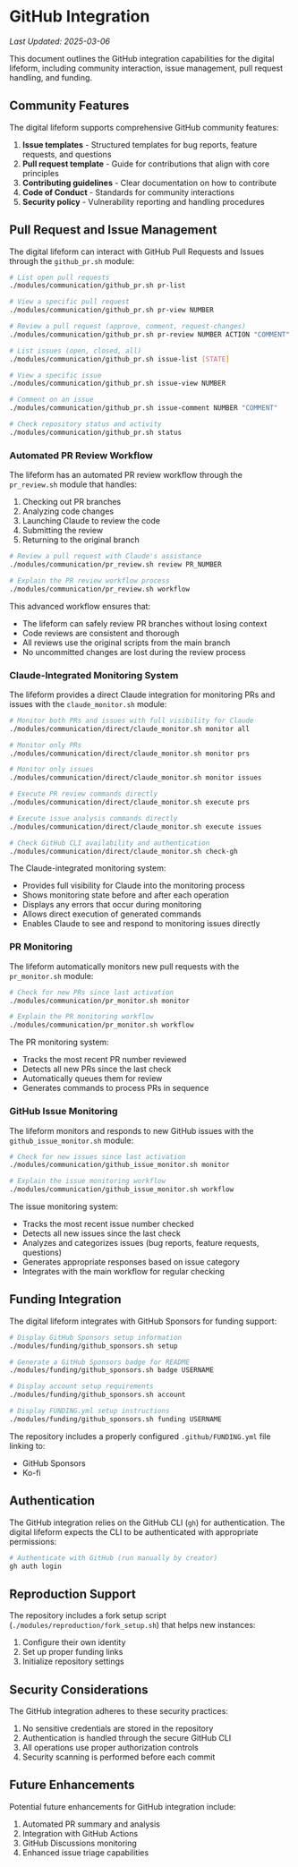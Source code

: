 # GitHub Integration

*Last Updated: 2025-03-06*

This document outlines the GitHub integration capabilities for the digital lifeform, including community interaction, issue management, pull request handling, and funding.

## Community Features

The digital lifeform supports comprehensive GitHub community features:

1. **Issue templates** - Structured templates for bug reports, feature requests, and questions
2. **Pull request template** - Guide for contributions that align with core principles
3. **Contributing guidelines** - Clear documentation on how to contribute
4. **Code of Conduct** - Standards for community interactions
5. **Security policy** - Vulnerability reporting and handling procedures

## Pull Request and Issue Management

The digital lifeform can interact with GitHub Pull Requests and Issues through the `github_pr.sh` module:

```bash
# List open pull requests
./modules/communication/github_pr.sh pr-list

# View a specific pull request
./modules/communication/github_pr.sh pr-view NUMBER

# Review a pull request (approve, comment, request-changes)
./modules/communication/github_pr.sh pr-review NUMBER ACTION "COMMENT"

# List issues (open, closed, all)
./modules/communication/github_pr.sh issue-list [STATE]

# View a specific issue
./modules/communication/github_pr.sh issue-view NUMBER

# Comment on an issue
./modules/communication/github_pr.sh issue-comment NUMBER "COMMENT"

# Check repository status and activity
./modules/communication/github_pr.sh status
```

### Automated PR Review Workflow

The lifeform has an automated PR review workflow through the `pr_review.sh` module that handles:
1. Checking out PR branches
2. Analyzing code changes
3. Launching Claude to review the code
4. Submitting the review
5. Returning to the original branch

```bash
# Review a pull request with Claude's assistance
./modules/communication/pr_review.sh review PR_NUMBER

# Explain the PR review workflow process
./modules/communication/pr_review.sh workflow
```

This advanced workflow ensures that:
- The lifeform can safely review PR branches without losing context
- Code reviews are consistent and thorough
- All reviews use the original scripts from the main branch
- No uncommitted changes are lost during the review process

### Claude-Integrated Monitoring System

The lifeform provides a direct Claude integration for monitoring PRs and issues with the `claude_monitor.sh` module:

```bash
# Monitor both PRs and issues with full visibility for Claude
./modules/communication/direct/claude_monitor.sh monitor all

# Monitor only PRs
./modules/communication/direct/claude_monitor.sh monitor prs

# Monitor only issues
./modules/communication/direct/claude_monitor.sh monitor issues

# Execute PR review commands directly
./modules/communication/direct/claude_monitor.sh execute prs

# Execute issue analysis commands directly
./modules/communication/direct/claude_monitor.sh execute issues

# Check GitHub CLI availability and authentication
./modules/communication/direct/claude_monitor.sh check-gh
```

The Claude-integrated monitoring system:
- Provides full visibility for Claude into the monitoring process
- Shows monitoring state before and after each operation
- Displays any errors that occur during monitoring
- Allows direct execution of generated commands
- Enables Claude to see and respond to monitoring issues directly

### PR Monitoring

The lifeform automatically monitors new pull requests with the `pr_monitor.sh` module:

```bash
# Check for new PRs since last activation
./modules/communication/pr_monitor.sh monitor

# Explain the PR monitoring workflow
./modules/communication/pr_monitor.sh workflow
```

The PR monitoring system:
- Tracks the most recent PR number reviewed
- Detects all new PRs since the last check
- Automatically queues them for review
- Generates commands to process PRs in sequence

### GitHub Issue Monitoring

The lifeform monitors and responds to new GitHub issues with the `github_issue_monitor.sh` module:

```bash
# Check for new issues since last activation
./modules/communication/github_issue_monitor.sh monitor

# Explain the issue monitoring workflow
./modules/communication/github_issue_monitor.sh workflow
```

The issue monitoring system:
- Tracks the most recent issue number checked
- Detects all new issues since the last check
- Analyzes and categorizes issues (bug reports, feature requests, questions)
- Generates appropriate responses based on issue category
- Integrates with the main workflow for regular checking

## Funding Integration

The digital lifeform integrates with GitHub Sponsors for funding support:

```bash
# Display GitHub Sponsors setup information
./modules/funding/github_sponsors.sh setup

# Generate a GitHub Sponsors badge for README
./modules/funding/github_sponsors.sh badge USERNAME

# Display account setup requirements
./modules/funding/github_sponsors.sh account

# Display FUNDING.yml setup instructions
./modules/funding/github_sponsors.sh funding USERNAME
```

The repository includes a properly configured `.github/FUNDING.yml` file linking to:
- GitHub Sponsors
- Ko-fi

## Authentication

The GitHub integration relies on the GitHub CLI (`gh`) for authentication. The digital lifeform expects the CLI to be authenticated with appropriate permissions:

```bash
# Authenticate with GitHub (run manually by creator)
gh auth login
```

## Reproduction Support

The repository includes a fork setup script (`./modules/reproduction/fork_setup.sh`) that helps new instances:
1. Configure their own identity
2. Set up proper funding links
3. Initialize repository settings

## Security Considerations

The GitHub integration adheres to these security practices:
1. No sensitive credentials are stored in the repository
2. Authentication is handled through the secure GitHub CLI
3. All operations use proper authorization controls
4. Security scanning is performed before each commit

## Future Enhancements

Potential future enhancements for GitHub integration include:
1. Automated PR summary and analysis
2. Integration with GitHub Actions
3. GitHub Discussions monitoring
4. Enhanced issue triage capabilities
